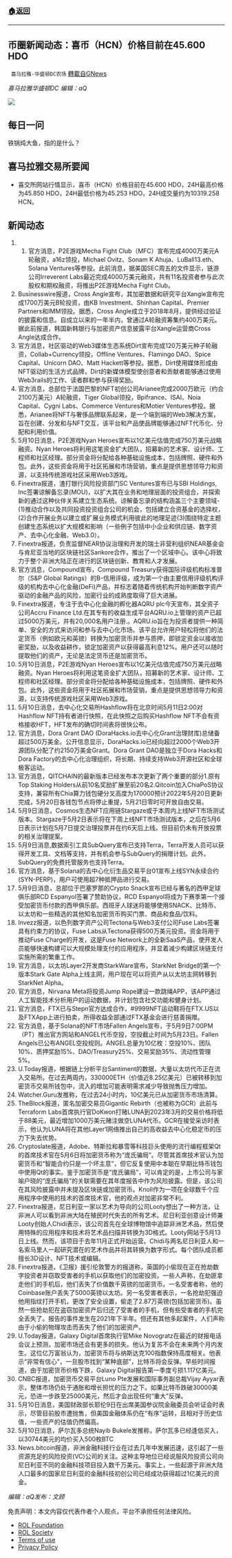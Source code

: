 ###  [:house:返回](README.md)
---


## 币圈新闻动态：喜币（HCN）价格目前在45.600 HDO
` 喜马拉雅-华盛顿DC农场` [轉載自GNews](https://gnews.org/zh-hans/2499353/)

*喜马拉雅华盛顿DC 编辑：aQ*
 
![](http://himalayawashingtondc.org/wp-content/uploads/2021/07/ScreenShot-2021-07-31-at-16.20.22@2x.png)

## 每日一问

铁锅炖大鱼，指的是什么？

## 喜马拉雅交易所要闻

- 喜交所网站行情显示，喜币（HCN）价格目前在45.600 HDO，24H最高价格为45.850 HDO，24H最低价格为45.253 HDO，24H成交量约为10319.258 HCN。

## 新闻动态

1. 1. 官方消息，P2E游戏Mecha Fight Club（MFC）宣布完成4000万美元A轮融资，a16z领投，Michael Ovitz、Sonam K Ahuja、LuBall13.eth、Solana Ventures等参投。此前消息，据美国SEC周五的文件显示，链游公司Irreverent Labs最近完成4000万美元融资，共有11名投资者参与此次股权和期权融资，将推出P2E游戏Mecha Fight Club。
2. Businesswire报道，Cross Angle宣布，其加密数据和研究平台Xangle宣布完成1700万美元B轮投资，由KB Investment、Shinhan Capital、Premier Partners和IMM领投。据悉，Cross Angle成立于2018年8月，提供经过验证的披露和信息。自成立以来的一年半内，曾通过A轮融资筹集约400万美元。据此前报道，韩国新韩银行与加密资产信息披露平台Xangle运营商Cross Angle达成合作。
3. 官方消息，社区驱动的Web3媒体生态系统Dirt宣布完成120万美元种子轮融资，Collab+Currency领投，Offline Ventures、Flamingo DAO、Spice Capital、Unicorn DAO、Matt Hackett等参投。据悉，Dirt使用媒体形成由NFT驱动的生活方式品牌，Dirt的新媒体模型使创意者和贡献者能够通过使用Web3rails的工作、读者群和参与获得奖励。
4. 官方消息，总部位于法国巴黎的NFT初创公司Arianee完成2000万欧元（约合2100万美元）A轮融资，Tiger Global领投，Bpifrance、ISAI、Noia Capital、Cygni Labs、Commerce Ventures和Motier Ventures参投。据悉，Arianee将NFT与奢侈品牌联系起来，是一个端到端的Web3解决方案，旨在创建、分发和与NFT交互，该平台和产品使品牌能够通过NFT代币化、分配和利用价值。
5. 5月10日消息，P2E游戏Nyan Heroes宣布以1亿美元估值完成750万美元战略融资。Nyan Heroes将利用这笔资金扩大团队，招募新的艺术家、设计师、工程师和社区经理。部分资金将分配给各种基础设施成本，包括牌照、硬件和外包。此外，这些资金将用于社区拓展和市场营销，重点是提供思想领导力和资源，以支持传统游戏社区采用Web3游戏。
6. Finextra报道，渣打银行风险投资部门SC Ventures宣布已与SBI Holdings, Inc签署谅解备忘录(MOU)，以扩大其在业务和地理层面的投资组合，并探索新的通过这种伙伴关系建立生态系统。谅解备忘录的结构涵盖三个主要领域-(1)推动合作以及共同投资投资组合公司的机会，包括建立合资基金的选择权，(2)合作开展业务以建立或扩展业务模式利用彼此的地理足迹(3)围绕特定主题创建生态系统以扩大规模和影响（一些例子包括中小企业和供应链、数字资产、去中心化金融、Web3.0）。
7. Finextra报道，负责监督NEAR协议治理和开发的瑞士非营利组织NEAR基金会与肯尼亚当地的区块链社区Sankore合作，推出了一个区域中心。该中心将致力于整个非洲大陆正在进行的区块链创新、教育和人才发展。
8. 官方消息，Compound宣布，Compound Treasury获得国际评级机构标准普尔（S&P Global Ratings）的B-信用评级，成为第一个由主要信用评级机构评级的机构去中心化金融(DeFi)产品，并标志着随着传统机构开始判断数字资产驱动的金融产品的风险，加密行业的成熟度取得了巨大进展。
9. Finextra报道，专注于去中心化金融的孵化器AQRU plc今天宣布，其全资子公司Accru Finance Ltd.在其专有的收益生成平台AQRU.io上管理的资产已超过5000万美元，并有20,000名用户注册.。AQRU.io旨在为投资者提供一种简单、安全的方式来访问和参与去中心化市场。该平台允许用户轻松将他们的法定货币（例如欧元和英镑）转换为加密货币并参与质押，即锁定资金以接收加密奖励，以及收益耕作，锁定加密资产以获得最高利息12%。用户还可以随时提取他们的资产，无论是法定货币还是加密货币。
10. 5月10日消息，P2E游戏Nyan Heroes宣布以1亿美元估值完成750万美元战略融资。Nyan Heroes将利用这笔资金扩大团队，招募新的艺术家、设计师、工程师和社区经理。部分资金将分配给各种基础设施成本，包括牌照、硬件和外包。此外，这些资金将用于社区拓展和市场营销，重点是提供思想领导力和资源，以支持传统游戏社区采用Web3游戏。
11. 5月10日消息，去中心化交易所Hashflow将在北京时间5月11日2:00对Hashflow NFT持有者进行快照，在此快照之后购买Hashflow NFT不会有资格接收HFT，HFT发布的确切时间表将很快公布。
12. 官方消息，Dora Grant DAO (DoraHacks.io去中心化Grant治理财库)总储备超过500万美金。公开信息显示，DoraHacks.io已经向超过2000个Web3开源团队分配了约2150万美金Grant。Dora Grant DAO是独立于Dora Hacks和Dora Factory的去中心化治理组织，将长期、持续支持Web3开源社区和全球极客运动。
13. 官方消息，QITCHAIN的最新版本已经发布本次更新了两个重要的部分1.原有Top Staking Holders从前10名奖励扩展至前20名2.Qitcoin加入ChiaPoS协议支持，兼容所有Chia算力钱包硬分叉高度为170000预计2022年5月20日更新完成，5月20日各钱包节点将停止重提，5月21日零时可开放自由交易。
14. 5月9日消息，Cosmos生态NFT应用链Stargaze或于本周内上线NFT市场测试版本。Stargaze于5月2日表示将在下周上线NFT市场测试版本，之后在5月6日表示计划在5月7日提交治理投票并在约6天后上线。但目前仍未有开放投票的相关治理提案。
15. 5月9日消息,数据索引工具SubQuery宣布已支持Terra，Terra开发人员可以获得开发工具、文档等支持，并有机会参与SubQuery的捐赠计划。此外，SubQuery的免费托管服务也支持Terra。
16. 官方消息，基于Solana的去中心化衍生品交易平台01宣布上线SYN永续合约(SYN-PERP)，用户可使用超7种抵押品进行交易。
17. 5月9日消息，总部位于巴塞罗那的Crypto Snack宣布已经与著名的西甲足球俱乐部RCD Espanyol签署了赞助协议，RCD Espanyol将成为下赛季第一个接受加密货币付款的西甲俱乐部。西班牙人球迷将能够使用SNACK、比特币、以太坊和一些精选的其他知名加密货币购买门票、商品和食品/饮料。
18. Invezz报道，以色列数字资产公司Tectona与Web3支付公司Fuse Labs签署具有约束力的协议，Fuse Labs从Tectona获得500万美元投资。资金将用于推动Fuse Charge的开发，这是Fuse Network上的全新SaaS产品，使开发人员能够快速构建可以大规模处理支付的应用程序，并显着减少构建区块链支付实施所需的繁重工作。
19. 官方消息，以太坊Layer2开发商StarkWare宣布，StarkNet Bridge的第一个版本Stark Gate Alpha上线主网，用户现在可以将资产从以太坊主网转移到StarkNet Alpha。
20. 官方消息，Nirvana Meta将投资Jump Rope建设一款跳绳APP，该APP通过人工智能技术分析用户的运动数据，并计划包含社交功能和健身计划。
21. 官方消息，FTX已与Stepn官方达成合作，#9999NFT运动鞋将在FTX.US以及FTXApp上进行拍卖，所得收益全部通过FTX基金会进行慈善捐赠。
22. 官方消息，基于Solana的NFT市场Fallen Angels宣布，于5月9日7:00PM（PT）推出官方网站和ANGEL代币空投，空投截止时间为5月23日。Fallen Angels已公布ANGEL空投规则。ANGEL总量为10亿枚：空投10%、团队10%、质押奖励15%、DAO/Treasury25%、交易奖励35%、流动性管理5%。
23. U.Today报道，根据链上分析平台Santiment的数据，大量以太坊代币正在流入交易所。在过去两周内，330000ETH（价值近8.25亿美元）已被转移到加密货币交易所钱包中，流入的增加可能表明需求减少导致抛售压力增加。
24. Watcher.Guru发推称，在过去24小时内，10亿美元已从加密货币市场清算。
25. TheBlock报道，匿名加密交易员Gigantic Rebirth（也被称为GCR）此前与Terraform Labs首席执行官DoKwon打赌LUNA到2023年3月的交易价格将低于88美元，最近增加1000万美元赌注做空LUNA代币。GCR在接受采访时表示，他认为LUNA将在其他Layer1网络推出自己的高收益去中心化稳定币的压力下失去优势。
26. Cryptoslate报道，Adobe、特斯拉和暴雪等科技巨头使用的流行编程框架Qt的首席技术官在5月6日将加密货币称为“庞氏骗局”。尽管其首席技术官认为加密货币和“智能合约只是一个坏主意”，但它反复使用中本聪在早期比特币钱包中使用Qt的事实。鉴于加密货币是“庞氏骗局”，可以肯定的是，上市公司与家喻户晓的“庞氏骗局”的关联需要在其年度报告中作为风险披露。但是，该公司在其风险披露中并未提及区块链或加密货币。Knoll作为一项在全球数千个应用程序中使用的技术的首席技术官，他的观点对加密非常不利。
27. Finextra报道，尼日利亚一家以艺术为导向的公司Looty想出了一种方法，让非洲人可以看到非洲大陆在殖民时代失去的所有艺术。尼日利亚创意设计师兼Looty创始人Chidi表示，该公司首先在全球博物馆中追踪非洲艺术品，然后使用特殊的应用程序和技术将艺术品扫描并转换为3D格式。Looty网站于5月13日上线。然而，该项目于去年11月正式开始运营。Chidi与两名尼日利亚人和一名索马里人一起研究潜在的艺术作品并将其转换为数字形式。每个团队成员都擅长3D设计、NFT技术或编辑。
28. Finextra报道，《卫报》援引伦敦警方的报道称，英国的小偷现在正在抢劫数字投资者并窃取受害者的手机以获取他们的加密投资。一些人声称，在劫匪拿走他们的手机后，他们丢失了价值数千英镑的加密货币。一名受害者称，他的Coinbase账户丢失了5000英镑以太坊。另一名受害者表示，一名抢劫犯强迫他用指纹打开手机，更改了安全设置，偷走了2.87万英镑(包括加密货币)。虽然一些抢劫犯在盗窃加密资产后归还了受害者的手机，但有些受害者的手机完全丢失了。报告的事件发生在2021年下半年。但还有其他多起案件，人们声称由于小偷的物理攻击而丢失了他们的加密资产。
29. U.Today报道，Galaxy Digital首席执行官Mike Novogratz在最近的财报电话会议上预测，加密市场还会有更多的损失。他认为复苏不会在未来两个月内发生。这位亿万富翁认为，加密货币将与纳斯达克100指数保持高度相关。他表示“非常有信心”，一旦股市找到“某种底部”，比特币将会反弹。早些时间报道，由于加密货币价格下跌，Galaxy Digital报告第一季度亏损1.117亿美元。
30. CNBC报道，加密货币交易平台Luno Pte发展和国际事务副总裁Vijay Ayyar表示，整体市场仍处于通胀和增长担忧的压力之下。如果比特币跌破30000美元，恐进一步跌至25000美元，然后才会出现任何“重大”反弹。
31. 5月10日消息，美国财政部长耶伦9日在出席美国参议院金融委员会听证会时表示，尽管目前股市遭抛售，但美国金融体系仍在“有序”运转，且相对于历史估值，一些资产的估值仍然偏高。
32. 5月10日消息，萨尔瓦多总统Nayib Bukele发推称，萨尔瓦多已经逢低买入，以30744美元的均价买入500枚BTC
33. News.bitcoin报道，非洲金融科技行业在过去几年中发展迅速，这引起了一些资源充足的风险投资(VC)公司的关注。这种主导地位已经说服风险投资公司向尼日利亚不同的金融科技项目投入数千万美元。事实上，一些起源于非洲大陆人口最多的国家尼日利亚的金融科技初创公司已经成功获得超过1亿美元的资金。

*编辑：aQ发布：文顾*

免责声明：本文内容仅代表作者个人观点，平台不承担任何法律风险。
  
- [ROL Foundation](https://rolfoundation.org/)
- [ROL Society](https://rolsociety.org/)
- [Terms of use](https://gnews.org/terms-of-use-3/)
- [Privacy Policy](https://gnews.org/privacy-policy/)
